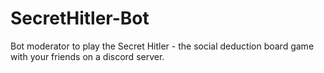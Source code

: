 # SecretHitler-Bot
Bot moderator to play the Secret Hitler - the social deduction board game with your friends on a discord server.
